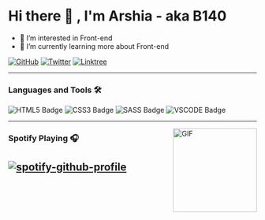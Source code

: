 ### <h1>Hi there 👋 , I'm Arshia - aka B140</h1>
- 👀 I’m interested in Front-end
- 🌱 I’m currently learning more about Front-end


[![GitHub](https://img.shields.io/badge/Github-181717?style=for-the-badge&logo=github&logoColor=white)](https://github.com/ItsB140)
[![Twitter](https://img.shields.io/badge/Twitter-1DA1F2?style=for-the-badge&logo=twitter&logoColor=white)](https://twitter.com/ItsB140)
[![Linktree](https://img.shields.io/badge/linktree-39E09B?logo=linktree&logoColor=white&style=for-the-badge)](https://linktr.ee/B140)

---
### Languages and Tools 🛠

<div id="badges">
  <img src="https://img.shields.io/badge/HTML5-E34F26?logo=html5&logoColor=white&style=for-the-badge" alt="HTML5 Badge"/>
  <img src="https://img.shields.io/badge/CSS3-1572B6?logo=css3&logoColor=white&style=for-the-badge" alt="CSS3 Badge"/>
  <img src="https://img.shields.io/badge/SASS-CC6699?logo=sass&logoColor=white&style=for-the-badge" alt="SASS Badge"/>
  <img src="https://img.shields.io/badge/VSCODE-007ACC?logo=visualstudiocode&logoColor=white&style=for-the-badge" alt="VSCODE Badge"/>
</div>

---
<img align="right" alt="GIF" height="170px" src="https://media.giphy.com/media/J5B1Y8QZnzXXbLQIBu/giphy.gif" />

### Spotify Playing 🎧

[![spotify-github-profile](https://spotify-github-profile.kittinanx.com/api/view?uid=plt0wavdz23otmwoakm6pbokr&cover_image=true&theme=novatorem&show_offline=true&background_color=121212&interchange=false&bar_color=53b14f&bar_color_cover=true)](https://spotify-github-profile.kittinanx.com/api/view?uid=plt0wavdz23otmwoakm6pbokr&redirect=true)
---
